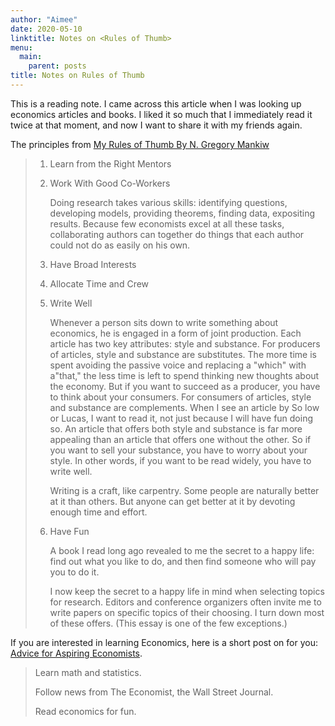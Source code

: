 ```yaml
---
author: "Aimee"
date: 2020-05-10
linktitle: Notes on <Rules of Thumb>
menu:
  main:
    parent: posts
title: Notes on Rules of Thumb
---
```


This is a reading note. I came across this article when I was looking up economics articles and books. I liked it so much that I immediately read it twice at that moment, and now I want to share it with my friends again.

The principles from [My Rules of Thumb By N. Gregory Mankiw](http://scholar.harvard.edu/files/mankiw/files/my_rules_of_thumb.pdf)

> 1. Learn from the Right Mentors
> 2. Work With Good Co-Workers
>
>    Doing research takes various skills: identifying questions, developing models, providing theorems, finding data, expositing results. Because few economists excel at all these tasks, collaborating authors can together do things that each author could not do as easily on his own.
> 3. Have Broad Interests
> 4. Allocate Time and Crew
> 5. Write Well
>
>    Whenever a person sits down to write something about economics, he is engaged in a form of joint production. Each article has two key attributes: style and substance. For producers of articles, style and substance are substitutes. The more time is spent avoiding the passive voice and replacing a "which" with a"that," the less time is left to spend thinking new thoughts about the economy. But if you want to succeed as a producer, you have to think about your consumers. For consumers of articles, style and substance are complements. When I see an article by So low or Lucas, I want to read it, not just because I will have fun doing so. An article that offers both style and substance is far more appealing than an article that offers one without the other. So if you want to sell your substance, you have to worry about your style. In other words, if you want to be read widely, you have to write well.
>
>     Writing is a craft, like carpentry. Some people are naturally better at it than others. But anyone can get better at it by devoting enough time and effort.
> 6. Have Fun
>
>    A book I read long ago revealed to me the secret to a happy life: find out what you like to do, and then find someone who will pay you to do it.
>
>    I now keep the secret to a happy life in mind when selecting topics for research. Editors and conference organizers often invite me to write papers on specific topics of their choosing. I turn down most of these offers. (This essay is one of the few exceptions.)


If you are interested in learning Economics, here is a short post on for you: [Advice for Aspiring Economists](https://gregmankiw.blogspot.com/2006/05/advice-for-aspiring-economists.html).

>    Learn math and statistics.
>
>    Follow news from The Economist, the Wall Street Journal.
>
>    Read economics for fun.

